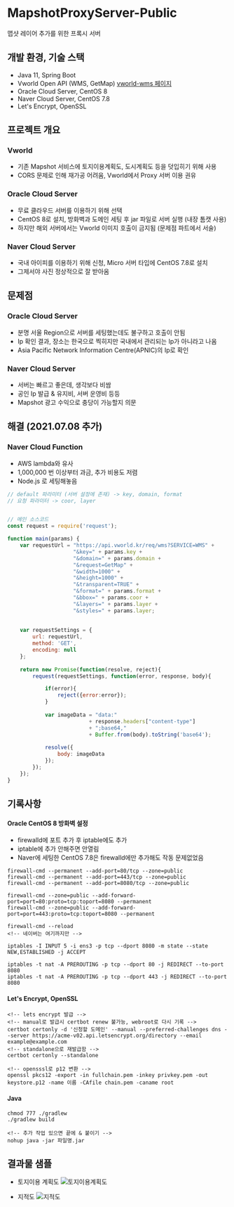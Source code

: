 # MapshotProxyServer-Public
맵샷 레이어 추가를 위한 프록시 서버

## 개발 환경, 기술 스택
* Java 11, Spring Boot
* Vworld Open API (WMS, GetMap) [vworld-wms 페이지](https://www.vworld.kr/dev/v4dv_wmsguide2_s001.do)
* Oracle Cloud Server, CentOS 8
* Naver Cloud Server, CentOS 7.8
* Let's Encrypt, OpenSSL

## 프로젝트 개요
### Vworld
* 기존 Mapshot 서비스에 토지이용계획도, 도시계획도 등을 덧입히기 위해 사용
* CORS 문제로 인해 재가공 어려움, Vworld에서 Proxy 서버 이용 권유

### Oracle Cloud Server
* 무료 클라우드 서버를 이용하기 위해 선택
* CentOS 8로 설치, 방화벽과 도메인 세팅 후 jar 파일로 서버 실행 (내장 톰캣 사용)
* 하지만 해외 서버에서는 Vworld 이미지 호출이 금지됨 (문제점 파트에서 서술)

### Naver Cloud Server
* 국내 아이피를 이용하기 위해 신청, Micro 서버 타입에 CentOS 7.8로 설치
* 그제서야 사진 정상적으로 잘 받아옴


## 문제점
### Oracle Cloud Server
* 분명 서울 Region으로 서버를 세팅했는데도 불구하고 호출이 안됨
* Ip 확인 결과, 장소는 한국으로 찍히지만 국내에서 관리되는 Ip가 아니라고 나옴
* Asia Pacific Network Information Centre(APNIC)의 Ip로 확인

### Naver Cloud Server
* 서버는 빠르고 좋은데, 생각보다 비쌈
* 공인 Ip 발급 & 유지비, 서버 운영비 등등
* Mapshot 광고 수익으로 충당이 가능할지 의문


## 해결 (2021.07.08 추가)
### Naver Cloud Function
* AWS lambda와 유사 
* 1,000,000 번 이상부터 과금, 추가 비용도 저렴
* Node.js 로 세팅해놓음
```javascript
// default 파라미터 (서버 설정에 존재) -> key, domain, format
// 요청 파라미터 -> coor, layer


// 메인 소스코드
const request = require('request');

function main(params) {
    var requestUrl = "https://api.vworld.kr/req/wms?SERVICE=WMS" +
                     "&key=" + params.key +
                     "&domain=" + params.domain + 
                     "&request=GetMap" + 
                     "&width=1000" +
                     "&height=1000" + 
                     "&transparent=TRUE" +
                     "&format=" + params.format + 
                     "&bbox=" + params.coor +
                     "&layers=" + params.layer +
                     "&styles=" + params.layer;
    
    
    var requestSettings = {
        url: requestUrl,
        method: 'GET',
        encoding: null
    };
    
    return new Promise(function(resolve, reject){
        request(requestSettings, function(error, response, body){

            if(error){
                reject({error:error});
            }
            
            var imageData = "data:" 
                          + response.headers["content-type"] 
                          + ";base64,"
                          + Buffer.from(body).toString('base64');
            
            resolve({
                body: imageData
            });
        });
    });
}
```

## 기록사항
#### Oracle CentOS 8 방화벽 설정
* firewalld에 포트 추가 후 iptable에도 추가
* iptable에 추가 안해주면 안열림
* Naver에 세팅한 CentOS 7.8은 firewalld에만 추가해도 작동 문제없었음
```vim
firewall-cmd --permanent --add-port=80/tcp --zone=public
firewall-cmd --permanent --add-port=443/tcp --zone=public
firewall-cmd --permanent --add-port=8080/tcp --zone=public

firewall-cmd --zone=public --add-forward-port=port=80:proto=tcp:toport=8080 --permanent
firewall-cmd --zone=public --add-forward-port=port=443:proto=tcp:toport=8080 --permanent

firewall-cmd --reload
<!-- 네이버는 여기까지만 -->

iptables -I INPUT 5 -i ens3 -p tcp --dport 8080 -m state --state NEW,ESTABLISHED -j ACCEPT

iptables -t nat -A PREROUTING -p tcp --dport 80 -j REDIRECT --to-port 8080
iptables -t nat -A PREROUTING -p tcp --dport 443 -j REDIRECT --to-port 8080
```

#### Let's Encrypt, OpenSSL
```
<!-- lets encrypt 발급 -->
<!-- manual로 발급시 certbot renew 불가능, webroot로 다시 기록 -->
certbot certonly -d '신청할 도메인' --manual --preferred-challenges dns --server https://acme-v02.api.letsencrypt.org/directory --email example@example.com
<!-- standalone으로 재발급함 -->
certbot certonly --standalone

<!-- opensssl로 p12 변환 -->
openssl pkcs12 -export -in fullchain.pem -inkey privkey.pem -out keystore.p12 -name 이름 -CAfile chain.pem -caname root
```

#### Java
```vim
chmod 777 ./gradlew
./gradlew build

<!-- 추가 작업 있으면 끝에 & 붙이기 -->
nohup java -jar 파일명.jar
```

## 결과물 샘플
* 토지이용 계획도
![토지이용계획도](https://user-images.githubusercontent.com/59993347/124061198-6cfeef00-da69-11eb-9ad1-91d994562d94.png)

* 지적도
![지적도](https://user-images.githubusercontent.com/59993347/124061199-6d978580-da69-11eb-8b0a-5722ba8046e9.png)





